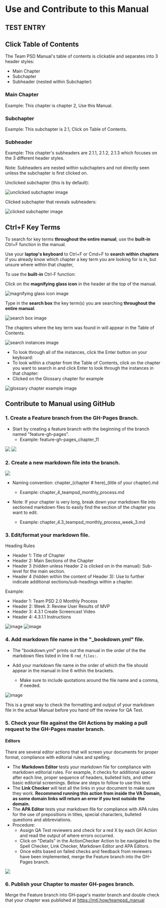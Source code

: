 # Use and Contribute to this Manual

## TEST ENTRY

## Click Table of Contents

The Team PSD Manual's table of contents is clickable and separates into 3 header styles:

- Main Chapter
- Subchapter
- Subheader (nested within Subchapter)

### Main Chapter

Example: This chapter is chapter 2, Use this Manual.

### Subchapter

Example: This subchapter is 2.1, Click on Table of Contents.

### Subheader

Example: This chapter's subheaders are 2.1.1, 2.1.2, 2.1.3 which focuses on the 3 different header styles.

Note: Subheaders are nested within subchapters and not directly seen unless the subchapter is first clicked on.

Unclicked subchapter (this is by default):

![unclicked subchapter image](https://user-images.githubusercontent.com/59668647/89900713-f333ed80-db98-11ea-9745-0a8328609a34.png)

Clicked subchapter that reveals subheaders:

![clicked subchapter image](https://user-images.githubusercontent.com/59668647/89900739-fc24bf00-db98-11ea-8f9e-5a8261f2db1b.png)

## Ctrl+F Key Terms

To search for key terms **throughout the entire manual**, use the **built-in** Ctrl+F function in the manual.

Use your **laptop's keyboard** to Ctrl+F or Cmd+F to **search within chapters** if you already know which chapter a key term you are looking for is in, but unsure where within that chapter,

To use the **built-in** Ctrl-F function:

Click on the **magnifying glass icon** in the header at the top of the manual.

![magnifying glass icon image](https://user-images.githubusercontent.com/59668647/89899074-946d7480-db96-11ea-8f57-cc04c0057cdb.png)

Type in the **search box** the key term(s) you are searching **throughout the entire manual**.

![search box image](https://user-images.githubusercontent.com/59668647/89900231-4eb1ab80-db98-11ea-9540-f574ff01c8ec.png)

The chapters where the key term was found in will appear in the Table of Contents.

![search instances image](https://user-images.githubusercontent.com/59668647/89904640-085f4b00-db9e-11ea-8606-5b88e44519b7.png)

- To look through all of the instances, click the Enter button on your keyboard:
- To look within a chapter from the Table of Contents, click on the chapter you want to search in and click Enter to look through the instances in that chapter:
- Clicked on the Glossary chapter for example

![glossary chapter example image](https://user-images.githubusercontent.com/59668647/89900499-acde8e80-db98-11ea-8d39-6765219fd552.png)


## Contribute to Manual using GitHub

### 1.	Create a Feature branch from the GH-Pages Branch.

- Start by creating a feature branch with the beginning of the branch named "feature-gh-pages".
   - Example:  feature-gh-pages_chapter_11

<img src = "https://github.com/lzim/teampsd/blob/gh-pages/images/create_gh-pages_feature_branch_1.png?raw=true">

<img src = "https://github.com/lzim/teampsd/blob/gh-pages/images/create_gh-pages_feature_branch_2.png?raw=true">

### 2.	Create a new markdown file into the branch.
 
<img src = "https://github.com/lzim/teampsd/blob/gh-pages/images/create_markdown_file.png?raw=true">

- Naming convention: chapter_(chapter # here)_(title of your chapter).md
    - Example: chapter_4_teampsd_monthly_process.md

- Note: If your chapter is very long, break down your markdown file into sectioned markdown files to easily find the section of the chapter you want to edit.
    - Example: chapter_4.3_teampsd_monthly_process_week_3.md

### 3.	Edit/format your markdown file.

Heading Rules

- Header 1: Title of Chapter
- Header 2: Main Sections of the Chapter
- Header 3 (hidden unless Header 2 is clicked on in the manual): Sub-level for the main section.
- Header 4 (hidden within the content of Header 3): Use to further indicate additional sections/sub-headings within a chapter.

Example:
- Header 1: Team PSD 2.0 Monthly Process
- Header 2: Week 3: Review User Results of MVP
- Header 3: 4.3.1 Create Screencast Video
- Header 4: 4.3.1.1 Instructions

![image](https://user-images.githubusercontent.com/59668647/108416518-aaae5a00-71e3-11eb-8ca0-29b7121bb139.png)
![image](https://user-images.githubusercontent.com/59668647/108416726-f6f99a00-71e3-11eb-8f67-631894b8ab63.png)

### 4. Add markdown file name in the "_bookdown.yml" file.

- The "bookdown.yml" prints out the manual in the order of the the markdown files listed in line 6 ```rmd_files:```.

- Add your markdown file name in the order of which the file should appear in the manual in line 6 within the brackets.
    - Make sure to include quotations around the file name and a comma, if needed.
 
![image](https://user-images.githubusercontent.com/59668647/109550554-4e212980-7a84-11eb-8923-ce123e12bab8.png)

This is a great way to check the formatting and output of your markdown file in the actual Manual before you hand off the review for QA Test.

### 5.	Check your file against the GH Actions by making a pull request to the GH-Pages master branch.

#### Editors

There are several editor actions that will screen your documents for proper format, compliance with editorial rules and spelling.

- The **Markdown Editor** tests your markdown file for compliance with markdown editorial rules. For example, it checks for additional spaces after each line, proper sequence of headers, bulleted lists, and other basic editorial screenings. Below are steps to follow to use this test.
- The **Link Checker** will test all the links in your document to make sure they work. **Recommend running this action from inside the VA Domain, as some domain links will return an error if you test outside the domain.**
- The **APA Editor** tests your markdown file for compliance with APA rules for the use of prepositions in titles, special characters, bulleted questions and abbreviations. 
- Procedure:
  - Assign QA Test reviewers and check for a red X by each GH Action and read the output of where errors occurred.
  - Click on "Details" in the ActionChecker Action to be navigated to the Spell Checker, Link Checker, Markdown Editor and APA Editors.
  - Once edits based on failed checks and feedback from reviewers have been implemented, merge the Feature branch into the GH-Pages branch.

<img src = "https://github.com/lzim/teampsd/blob/gh-pages/images/clear_action_errors.png?raw=true">

### 6.	Publish your Chapter to master GH-pages branch.
Merge the Feature branch into GH-page's master branch and double check that your chapter was published at https://mtl.how/teampsd_manual
